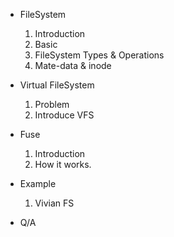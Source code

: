 * FileSystem
  1. Introduction
  2. Basic
  3. FileSystem Types & Operations
  4. Mate-data & inode

* Virtual FileSystem
  1. Problem
  2. Introduce VFS

* Fuse
  1. Introduction
  2. How it works.

* Example
  1. Vivian FS

* Q/A
